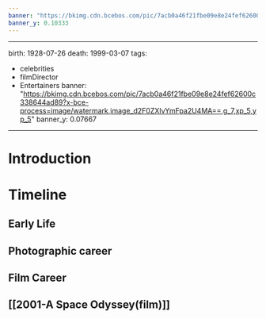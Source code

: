```yaml
---
banner: "https://bkimg.cdn.bcebos.com/pic/7acb0a46f21fbe09e8e24fef62600c338644ad89?x-bce-process=image/watermark,image_d2F0ZXIvYmFpa2U4MA==,g_7,xp_5,yp_5"
banner_y: 0.10333
---
```

---
birth: 1928-07-26
death: 1999-03-07
tags:
- celebrities 
- filmDirector
- Entertainers 
banner: "https://bkimg.cdn.bcebos.com/pic/7acb0a46f21fbe09e8e24fef62600c338644ad89?x-bce-process=image/watermark,image_d2F0ZXIvYmFpa2U4MA==,g_7,xp_5,yp_5"
banner_y: 0.07667
---
# Introduction 
# Timeline 
## Early Life 
## Photographic career 
## Film Career 
## [[2001-A Space Odyssey(film)]]


